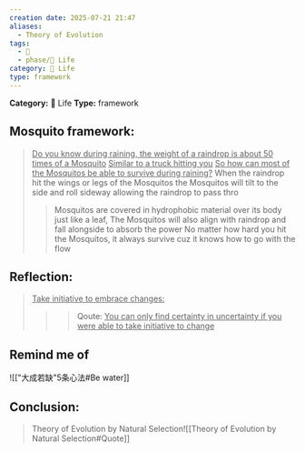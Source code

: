 ```yaml
---
creation date: 2025-07-21 21:47
aliases:
  - Theory of Evolution
tags:
  - 💬
  - phase/📜 Life
category: 📜 Life
type: framework
---
```

**Category:** 📜 Life
**Type:** framework

## Mosquito framework:
> <u>Do you know during raining, the weight of a raindrop is about 50 times of a Mosquito</u>
> <u>Similar to a truck hitting you</u>
> <u>So how can most of the Mosquitos be able to survive during raining?</u>
> 	When the raindrop hit the wings or legs of the Mosquitos
> 	the Mosquitos will tilt to the side and roll sideway allowing the raindrop to pass thro
> 	> Mosquitos are covered in hydrophobic material over its body just like a leaf, 
> 	The Mosquitos will also align with raindrop and fall alongside to absorb the power
> No matter how hard you hit the Mosquitos, it always survive cuz it knows how to go with the flow

## Reflection:
> <u>Take initiative to embrace changes:</u>
> > >Qoute:
> > <u>You can only find certainty in uncertainty if you were able to take initiative to change</u>

## Remind me of
![["大成若缺"5条心法#Be water]]
## Conclusion:
>Theory of Evolution by Natural Selection![[Theory of Evolution by Natural Selection#Quote]]
